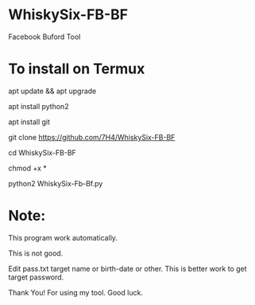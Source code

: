 # WhiskySix-FB-BF

Facebook Buford Tool

To install on Termux
====================

apt update && apt upgrade

apt install python2

apt install git

git clone https://github.com/7H4/WhiskySix-FB-BF

cd WhiskySix-FB-BF

chmod +x *

python2 WhiskySix-Fb-Bf.py


Note:
=====

This program work automatically.

This is not good.

Edit pass.txt target name or birth-date or other. This is better work to get target password.

Thank You! For using my tool. Good luck. 
